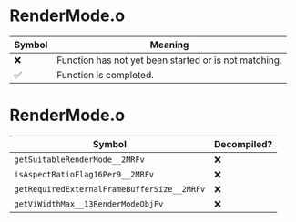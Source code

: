 # RenderMode.o
| Symbol | Meaning 
| ------------- | ------------- 
| :x: | Function has not yet been started or is not matching. 
| :white_check_mark: | Function is completed. 


# RenderMode.o
| Symbol | Decompiled? |
| ------------- | ------------- |
| `getSuitableRenderMode__2MRFv` | :x: |
| `isAspectRatioFlag16Per9__2MRFv` | :x: |
| `getRequiredExternalFrameBufferSize__2MRFv` | :x: |
| `getViWidthMax__13RenderModeObjFv` | :x: |
